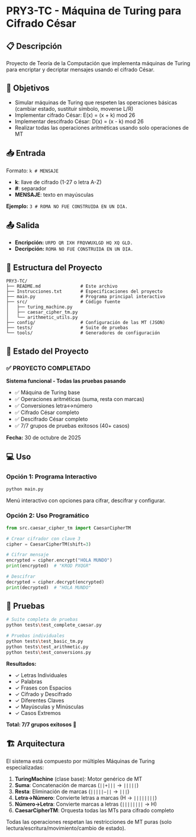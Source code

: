 # PRY3-TC - Máquina de Turing para Cifrado César

## 📋 Descripción

Proyecto de Teoría de la Computación que implementa máquinas de Turing para encriptar y decriptar mensajes usando el cifrado César.

## 🎯 Objetivos

- Simular máquinas de Turing que respeten las operaciones básicas (cambiar estado, sustituir símbolo, moverse L/R)
- Implementar cifrado César: E(x) = (x + k) mod 26
- Implementar descifrado César: D(x) = (x - k) mod 26
- Realizar todas las operaciones aritméticas usando solo operaciones de MT

## 📥 Entrada

Formato: `k # MENSAJE`
- **k**: llave de cifrado (1-27 o letra A-Z)
- **#**: separador
- **MENSAJE**: texto en mayúsculas

**Ejemplo:** `3 # ROMA NO FUE CONSTRUIDA EN UN DIA.`

## 📤 Salida

- **Encripción:** `URPD QR IXH FRQVWUXLGD HQ XQ GLD.`
- **Decripción:** `ROMA NO FUE CONSTRUIDA EN UN DIA.`

## 📁 Estructura del Proyecto

```
PRY3-TC/
├── README.md               # Este archivo
├── Instrucciones.txt       # Especificaciones del proyecto
├── main.py                 # Programa principal interactivo
├── src/                    # Código fuente
│   ├── turing_machine.py
│   ├── caesar_cipher_tm.py
│   └── arithmetic_utils.py
├── config/                 # Configuración de las MT (JSON)
├── tests/                  # Suite de pruebas
└── tools/                  # Generadores de configuración
```

## 🚀 Estado del Proyecto

### ✅ **PROYECTO COMPLETADO** 

**Sistema funcional - Todas las pruebas pasando**
- ✅ Máquina de Turing base
- ✅ Operaciones aritméticas (suma, resta con marcas)
- ✅ Conversiones letra↔número
- ✅ Cifrado César completo
- ✅ Descifrado César completo
- ✅ 7/7 grupos de pruebas exitosos (40+ casos)

**Fecha:** 30 de octubre de 2025

## 💻 Uso

### Opción 1: Programa Interactivo
```bash
python main.py
```
Menú interactivo con opciones para cifrar, descifrar y configurar.

### Opción 2: Uso Programático
```python
from src.caesar_cipher_tm import CaesarCipherTM

# Crear cifrador con clave 3
cipher = CaesarCipherTM(shift=3)

# Cifrar mensaje
encrypted = cipher.encrypt("HOLA MUNDO")
print(encrypted)  # "KROD PXQGR"

# Descifrar
decrypted = cipher.decrypt(encrypted)
print(decrypted)  # "HOLA MUNDO"
```

## 🧪 Pruebas

```bash
# Suite completa de pruebas
python tests\test_complete_caesar.py

# Pruebas individuales
python tests\test_basic_tm.py
python tests\test_arithmetic.py
python tests\test_conversions.py
```

**Resultados:**
- ✓ Letras Individuales
- ✓ Palabras
- ✓ Frases con Espacios
- ✓ Cifrado y Descifrado
- ✓ Diferentes Claves
- ✓ Mayúsculas y Minúsculas
- ✓ Casos Extremos

**Total: 7/7 grupos exitosos** 🎉

## 🏗️ Arquitectura

El sistema está compuesto por múltiples Máquinas de Turing especializadas:

1. **TuringMachine** (clase base): Motor genérico de MT
2. **Suma**: Concatenación de marcas (`||+|||` → `|||||`)
3. **Resta**: Eliminación de marcas (`|||||−||` → `|||`)
4. **Letra→Número**: Convierte letras a marcas (H → `||||||||`)
5. **Número→Letra**: Convierte marcas a letras (`||||||||` → H)
6. **CaesarCipherTM**: Orquesta todas las MTs para cifrado completo

Todas las operaciones respetan las restricciones de MT puras (solo lectura/escritura/movimiento/cambio de estado).

